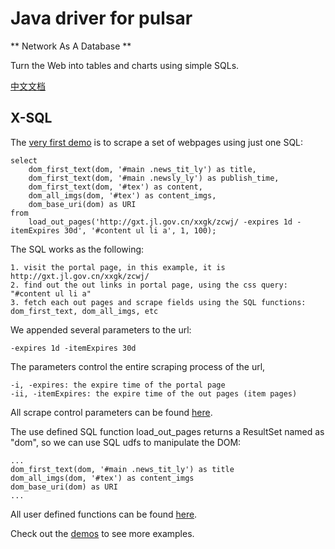 Java driver for pulsar
===================
** Network As A Database **

Turn the Web into tables and charts using simple SQLs.

[中文文档](README.zh.md)

## X-SQL

The [very first demo](src/main/java/ai/platon/pulsar/demo/News.java) is to scrape a set of webpages using just one SQL:

    select
        dom_first_text(dom, '#main .news_tit_ly') as title,
        dom_first_text(dom, '#main .newsly_ly') as publish_time,
        dom_first_text(dom, '#tex') as content,
        dom_all_imgs(dom, '#tex') as content_imgs,
        dom_base_uri(dom) as URI
    from
        load_out_pages('http://gxt.jl.gov.cn/xxgk/zcwj/ -expires 1d -itemExpires 30d', '#content ul li a', 1, 100);

The SQL works as the following:

    1. visit the portal page, in this example, it is http://gxt.jl.gov.cn/xxgk/zcwj/
    2. find out the out links in portal page, using the css query: "#content ul li a"
    3. fetch each out pages and scrape fields using the SQL functions: dom_first_text, dom_all_imgs, etc
    
We appended several parameters to the url:

    -expires 1d -itemExpires 30d
    
The parameters control the entire scraping process of the url,

    -i, -expires: the expire time of the portal page
    -ii, -itemExpires: the expire time of the out pages (item pages)

All scrape control parameters can be found [here](https://github.com/platonai/pulsar/blob/master/pulsar-skeleton/src/main/kotlin/ai/platon/pulsar/common/options/LoadOptions.kt).

The use defined SQL function load_out_pages returns a ResultSet named as "dom", so we can use SQL udfs to manipulate the
DOM: 

    ...
    dom_first_text(dom, '#main .news_tit_ly') as title
    dom_all_imgs(dom, '#tex') as content_imgs
    dom_base_uri(dom) as URI
    ...

All user defined functions can be found [here](https://github.com/platonai/pulsar/tree/master/pulsar-ql/src/main/kotlin/ai/platon/pulsar/ql/h2/udfs).

Check out the [demos](src/main/java/ai/platon/pulsar/demo) to see more examples.
